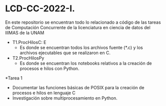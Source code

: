 # LCD-CC-2022-I.
En este repositorio se encuentran todo lo relacionado a código de las tareas de Computación Concurrente de la licenciatura en ciencia de datos del IIIMAS de la UNAM


* T1.ProcHilosC: E
  * Es donde se encuentran todos los archivos fuente (*.c) y los archivos ejecutables que se realizaron en C.
* T2.ProcHilosPy
  * Es donde se encuentran los notebooks relativos a la creación de procesos e hilos con Python.

*Tarea 1
  * Documentar las funciones básicas de POSIX  para la creación de procesos e hilos en lenguaje C
  * Investigación sobre multiprocesamiento en Python. 


